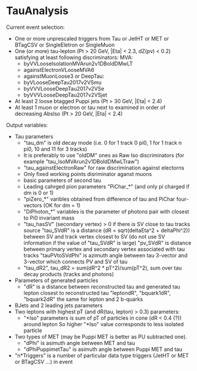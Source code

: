# TauAnalysis

Current event selection:
- One or more unprescaled triggers from Tau or JetHT or MET or BTagCSV or SingleEletron or SingleMuon
- One (or more) tau-lepton (Pt > 20 GeV, |Eta| < 2.3, dZ(pv) < 0.2) satisfying at least following discriminators:
  MVA:
  * byVVLooseIsolationMVArun2v1DBoldDMwLT
  * againstElectronVLooseMVA6
  * againstMuonLoose3
  or DeepTau:
  * byVLooseDeepTau2017v2VSmu
  * byVVVLooseDeepTau2017v2VSe
  * byVVVLooseDeepTau2017v2VSjet
- At least 2 loose btagged Puppi jets (Pt > 30 GeV, |Eta| < 2.4)
- At least 1 muon or electron or tau next to examined in order of decreasing AbsIso (Pt > 20 GeV, |Eta| < 2.4)

Output variables:
- Tau parameters
  * "tau_dm" is old decay mode (i.e. 0 for 1 track 0 pi0, 1 for 1 track n pi0, 10 and 11 for 3 tracks)
  * It is preferably to use "oldDM" ones as Raw Iso discriminators (for example "tau_IsoMVArun2v1DBoldDMwLTraw")
  * "tau_againstElectronRaw" for raw discrimination against electorns
  * Only fixed working points disriminator aganst muons
  * basic parameters of second tau
  * Leading cahrged pion parameters "PiChar_*" (and only pi charged if dm is 0 or 1)
  * "piZero_*" varibles obtained from difference of tau and PiChar four-vectors (OK for dm = 1)
  * "DiPhoton_*" variables is the parameter of photons pair with closest to Pi0 invariant mass
  * "tau_hasSV" (secondary vertex) > 0 if there is SV close to tau tracks source
    "tau_SVdR" is a distance (dR = sqrt(deltaEta^2 + deltaPhi^2)) between SV and track vertex closest to SV
    (do not use SV information if the value of "tau_SVdR" is large)
    "pv_SVdR" is distance between primary vertex and secondary vertex associated with tau tracks
    "tauPVtoSVdPhi" is azimuth angle between tau 3-vector and 3-vector which connects PV and SV of tau
  * "tau_dR2", tau_dR2 = sum(dR^2 * pT^2)/sum(pT^2), sum over tau decay products (tracks and photons)
- Parameters of generated particles
  * "dR" is a distance between reconstructed tau and generated tau lepton closest to reconstructed tau
    "leptondR", "bquark1dR", "bquark2dR" the same for lepton and 2 b-quarks
- BJets and 2 leading jets parameters
- Two leptons with highest pT (and dR(tau, lepton) > 0.3) parameters:
  * "*Iso" parameters is sum of pT of particles in cone (dR < 0.4 (?)) around lepton
    So higher "*Iso" value corresponds to less isolated particle
- Two types of MET (may be Puppi MET is better as PU subtracted one).
  * "dPhi" is asimuth angle between MET and tau
  * "dPhiPuppimetTau" is asimuth angle between Puppi MET and tau
- "n*Triggers" is a number of particular data type triggers (JetHT or MET or BTagCSV ...) in event
